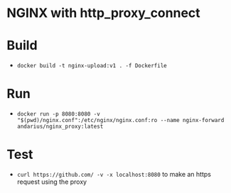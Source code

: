 # NGINX with http_proxy_connect

# Build
- `docker build -t nginx-upload:v1 . -f Dockerfile`

# Run
- `docker run -p 8080:8080 -v "$(pwd)/nginx.conf":/etc/nginx/nginx.conf:ro --name nginx-forward andarius/nginx_proxy:latest`

# Test
- `curl https://github.com/ -v -x localhost:8080` to make an https request using the proxy
